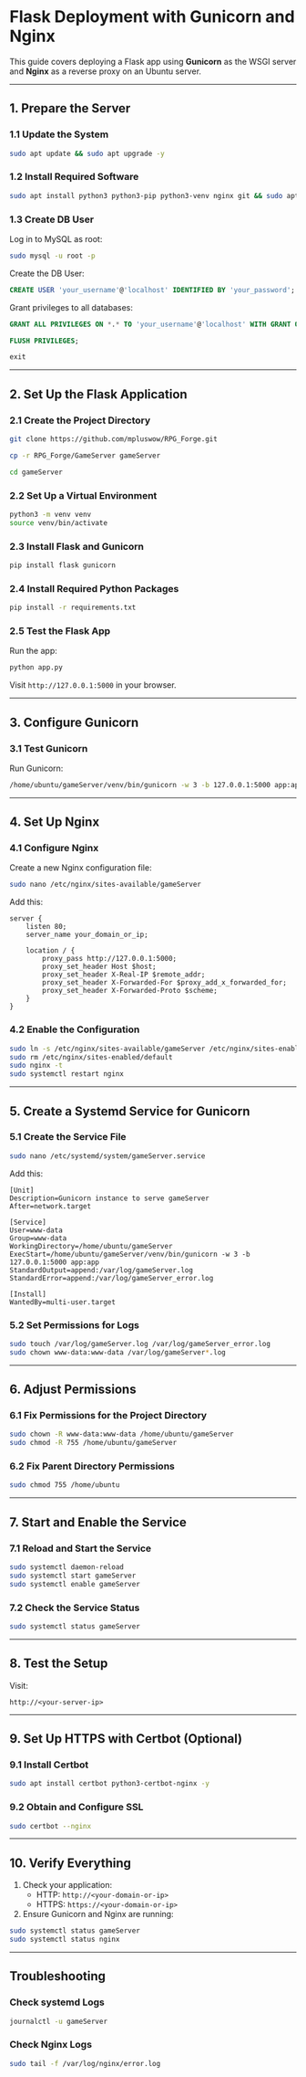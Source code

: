 
# Flask Deployment with Gunicorn and Nginx

This guide covers deploying a Flask app using **Gunicorn** as the WSGI server and **Nginx** as a reverse proxy on an Ubuntu server.

---

## 1. Prepare the Server

### 1.1 Update the System
```bash
sudo apt update && sudo apt upgrade -y
```

### 1.2 Install Required Software
```bash
sudo apt install python3 python3-pip python3-venv nginx git && sudo apt install mysql-server libmysqlclient-dev pkg-config python3-dev build-essential -y
```

### 1.3 Create DB User

Log in to MySQL as root:

```bash
sudo mysql -u root -p
```
Create the DB User:

```sql
CREATE USER 'your_username'@'localhost' IDENTIFIED BY 'your_password';
```

Grant privileges to all databases:

```sql
GRANT ALL PRIVILEGES ON *.* TO 'your_username'@'localhost' WITH GRANT OPTION;
```

```sql
FLUSH PRIVILEGES;
```

```sql
exit
```
---

## 2. Set Up the Flask Application

### 2.1 Create the Project Directory
```bash
git clone https://github.com/mpluswow/RPG_Forge.git
```
```bash
cp -r RPG_Forge/GameServer gameServer
```
```bash
cd gameServer
```

### 2.2 Set Up a Virtual Environment
```bash
python3 -m venv venv
source venv/bin/activate
```

### 2.3 Install Flask and Gunicorn
```bash
pip install flask gunicorn
```
### 2.4 Install Required Python Packages
```bash
pip install -r requirements.txt
```

### 2.5 Test the Flask App
Run the app:
```bash
python app.py
```
Visit `http://127.0.0.1:5000` in your browser.

---

## 3. Configure Gunicorn

### 3.1 Test Gunicorn
Run Gunicorn:
```bash
/home/ubuntu/gameServer/venv/bin/gunicorn -w 3 -b 127.0.0.1:5000 app:app
```

---

## 4. Set Up Nginx

### 4.1 Configure Nginx
Create a new Nginx configuration file:
```bash
sudo nano /etc/nginx/sites-available/gameServer
```
Add this:
```nginx
server {
    listen 80;
    server_name your_domain_or_ip;

    location / {
        proxy_pass http://127.0.0.1:5000;
        proxy_set_header Host $host;
        proxy_set_header X-Real-IP $remote_addr;
        proxy_set_header X-Forwarded-For $proxy_add_x_forwarded_for;
        proxy_set_header X-Forwarded-Proto $scheme;
    }
}
```

### 4.2 Enable the Configuration
```bash
sudo ln -s /etc/nginx/sites-available/gameServer /etc/nginx/sites-enabled/
sudo rm /etc/nginx/sites-enabled/default
sudo nginx -t
sudo systemctl restart nginx
```

---

## 5. Create a Systemd Service for Gunicorn

### 5.1 Create the Service File
```bash
sudo nano /etc/systemd/system/gameServer.service
```
Add this:
```plaintext
[Unit]
Description=Gunicorn instance to serve gameServer
After=network.target

[Service]
User=www-data
Group=www-data
WorkingDirectory=/home/ubuntu/gameServer
ExecStart=/home/ubuntu/gameServer/venv/bin/gunicorn -w 3 -b 127.0.0.1:5000 app:app
StandardOutput=append:/var/log/gameServer.log
StandardError=append:/var/log/gameServer_error.log

[Install]
WantedBy=multi-user.target
```

### 5.2 Set Permissions for Logs
```bash
sudo touch /var/log/gameServer.log /var/log/gameServer_error.log
sudo chown www-data:www-data /var/log/gameServer*.log
```

---

## 6. Adjust Permissions

### 6.1 Fix Permissions for the Project Directory
```bash
sudo chown -R www-data:www-data /home/ubuntu/gameServer
sudo chmod -R 755 /home/ubuntu/gameServer
```

### 6.2 Fix Parent Directory Permissions
```bash
sudo chmod 755 /home/ubuntu
```

---

## 7. Start and Enable the Service

### 7.1 Reload and Start the Service
```bash
sudo systemctl daemon-reload
sudo systemctl start gameServer
sudo systemctl enable gameServer
```

### 7.2 Check the Service Status
```bash
sudo systemctl status gameServer
```

---

## 8. Test the Setup
Visit:
```plaintext
http://<your-server-ip>
```

---

## 9. Set Up HTTPS with Certbot (Optional)

### 9.1 Install Certbot
```bash
sudo apt install certbot python3-certbot-nginx -y
```

### 9.2 Obtain and Configure SSL
```bash
sudo certbot --nginx
```

---

## 10. Verify Everything
1. Check your application:
    - HTTP: `http://<your-domain-or-ip>`
    - HTTPS: `https://<your-domain-or-ip>`
2. Ensure Gunicorn and Nginx are running:
```bash
sudo systemctl status gameServer
sudo systemctl status nginx
```

---

## Troubleshooting

### Check systemd Logs
```bash
journalctl -u gameServer
```

### Check Nginx Logs
```bash
sudo tail -f /var/log/nginx/error.log
```
